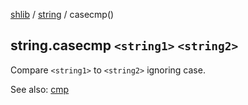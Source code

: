[shlib][] / [string][] / casecmp()

## string.casecmp `<string1>` `<string2>`

Compare `<string1>` to `<string2>` ignoring case.

See also: [cmp][]

[shlib]: http://github.com/major0/shlib "shlib"
[string]: __index__.md "string"
[cmp]: cmp.md "string.cmp()"
